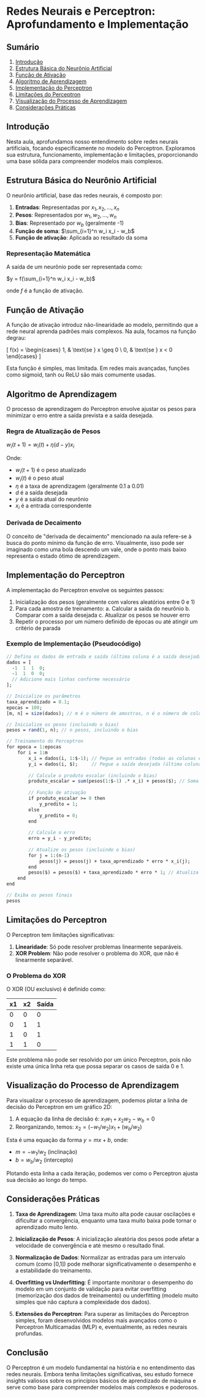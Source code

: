 # Redes Neurais e Perceptron: Aprofundamento e Implementação

## Sumário
1. [Introdução](#introdução)
2. [Estrutura Básica do Neurônio Artificial](#estrutura-básica-do-neurônio-artificial)
3. [Função de Ativação](#função-de-ativação)
4. [Algoritmo de Aprendizagem](#algoritmo-de-aprendizagem)
5. [Implementação do Perceptron](#implementação-do-perceptron)
6. [Limitações do Perceptron](#limitações-do-perceptron)
7. [Visualização do Processo de Aprendizagem](#visualização-do-processo-de-aprendizagem)
8. [Considerações Práticas](#considerações-práticas)

## Introdução

Nesta aula, aprofundamos nosso entendimento sobre redes neurais artificiais, focando especificamente no modelo do Perceptron. Exploramos sua estrutura, funcionamento, implementação e limitações, proporcionando uma base sólida para compreender modelos mais complexos.

## Estrutura Básica do Neurônio Artificial

O neurônio artificial, base das redes neurais, é composto por:

1. **Entradas**: Representadas por $x_1, x_2, ..., x_n$
2. **Pesos**: Representados por $w_1, w_2, ..., w_n$
3. **Bias**: Representado por $w_b$ (geralmente -1)
4. **Função de soma**: $\sum_{i=1}^n w_i x_i - w_b$
5. **Função de ativação**: Aplicada ao resultado da soma

### Representação Matemática

A saída de um neurônio pode ser representada como:

$y = f(\sum_{i=1}^n w_i x_i - w_b)$

onde $f$ é a função de ativação.

## Função de Ativação

A função de ativação introduz não-linearidade ao modelo, permitindo que a rede neural aprenda padrões mais complexos. Na aula, focamos na função degrau:

\[
f(x) = \begin{cases} 
1, & \text{se } x \geq 0 \\
0, & \text{se } x < 0 
\end{cases}
\]

Esta função é simples, mas limitada. Em redes mais avançadas, funções como sigmoid, tanh ou ReLU são mais comumente usadas.

## Algoritmo de Aprendizagem

O processo de aprendizagem do Perceptron envolve ajustar os pesos para minimizar o erro entre a saída prevista e a saída desejada.

### Regra de Atualização de Pesos

$w_i(t+1) = w_i(t) + \eta (d - y) x_i$

Onde:
- $w_i(t+1)$ é o peso atualizado
- $w_i(t)$ é o peso atual
- $\eta$ é a taxa de aprendizagem (geralmente 0.1 a 0.01)
- $d$ é a saída desejada
- $y$ é a saída atual do neurônio
- $x_i$ é a entrada correspondente

### Derivada de Decaimento

O conceito de "derivada de decaimento" mencionado na aula refere-se à busca do ponto mínimo da função de erro. Visualmente, isso pode ser imaginado como uma bola descendo um vale, onde o ponto mais baixo representa o estado ótimo de aprendizagem.

## Implementação do Perceptron

A implementação do Perceptron envolve os seguintes passos:

1. Inicialização dos pesos (geralmente com valores aleatórios entre 0 e 1)
2. Para cada amostra de treinamento:
   a. Calcular a saída do neurônio
   b. Comparar com a saída desejada
   c. Atualizar os pesos se houver erro
3. Repetir o processo por um número definido de épocas ou até atingir um critério de parada

### Exemplo de Implementação (Pseudocódigo)

```scilab
// Defina os dados de entrada e saída (última coluna é a saída desejada)
dados = [
  -1  1  1  0;
  -1  1  0  0;
  // Adicione mais linhas conforme necessário
];

// Inicialize os parâmetros
taxa_aprendizado = 0.1;
epocas = 100;
[m, n] = size(dados); // m é o número de amostras, n é o número de colunas (entradas + saída)

// Inicialize os pesos (incluindo o bias)
pesos = rand(1, n); // n pesos, incluindo o bias

// Treinamento do Perceptron
for epoca = 1:epocas
    for i = 1:m
        x_i = dados(i, 1:$-1); // Pegue as entradas (todas as colunas exceto a última)
        y_i = dados(i, $);     // Pegue a saída desejada (última coluna)
        
        // Calcule o produto escalar (incluindo o bias)
        produto_escalar = sum(pesos(1:$-1) .* x_i) + pesos($); // Soma do produto das entradas e pesos + bias
        
        // Função de ativação
        if produto_escalar >= 0 then
            y_predito = 1;
        else
            y_predito = 0;
        end
        
        // Calcule o erro
        erro = y_i - y_predito;
        
        // Atualize os pesos (incluindo o bias)
        for j = 1:(n-1)
            pesos(j) = pesos(j) + taxa_aprendizado * erro * x_i(j);
        end
        pesos($) = pesos($) + taxa_aprendizado * erro * 1; // Atualiza o bias
    end
end

// Exiba os pesos finais
pesos
```

## Limitações do Perceptron

O Perceptron tem limitações significativas:

1. **Linearidade**: Só pode resolver problemas linearmente separáveis.
2. **XOR Problem**: Não pode resolver o problema do XOR, que não é linearmente separável.

### O Problema do XOR

O XOR (OU exclusivo) é definido como:

| x1 | x2 | Saída |
|----|----|----|
| 0  | 0  | 0  |
| 0  | 1  | 1  |
| 1  | 0  | 1  |
| 1  | 1  | 0  |

Este problema não pode ser resolvido por um único Perceptron, pois não existe uma única linha reta que possa separar os casos de saída 0 e 1.

## Visualização do Processo de Aprendizagem

Para visualizar o processo de aprendizagem, podemos plotar a linha de decisão do Perceptron em um gráfico 2D:

1. A equação da linha de decisão é: $x_1 w_1 + x_2 w_2 - w_b = 0$
2. Reorganizando, temos: $x_2 = (-w_1/w_2)x_1 + (w_b/w_2)$

Esta é uma equação da forma $y = mx + b$, onde:
- $m = -w_1/w_2$ (inclinação)
- $b = w_b/w_2$ (intercepto)

Plotando esta linha a cada iteração, podemos ver como o Perceptron ajusta sua decisão ao longo do tempo.

## Considerações Práticas

1. **Taxa de Aprendizagem**: Uma taxa muito alta pode causar oscilações e dificultar a convergência, enquanto uma taxa muito baixa pode tornar o aprendizado muito lento.

2. **Inicialização de Pesos**: A inicialização aleatória dos pesos pode afetar a velocidade de convergência e até mesmo o resultado final.

3. **Normalização de Dados**: Normalizar as entradas para um intervalo comum (como [0,1]) pode melhorar significativamente o desempenho e a estabilidade do treinamento.

4. **Overfitting vs Underfitting**: É importante monitorar o desempenho do modelo em um conjunto de validação para evitar overfitting (memorização dos dados de treinamento) ou underfitting (modelo muito simples que não captura a complexidade dos dados).

5. **Extensões do Perceptron**: Para superar as limitações do Perceptron simples, foram desenvolvidos modelos mais avançados como o Perceptron Multicamadas (MLP) e, eventualmente, as redes neurais profundas.

## Conclusão

O Perceptron é um modelo fundamental na história e no entendimento das redes neurais. Embora tenha limitações significativas, seu estudo fornece insights valiosos sobre os princípios básicos de aprendizado de máquina e serve como base para compreender modelos mais complexos e poderosos.